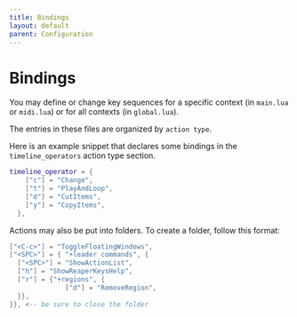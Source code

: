 ```yaml
---
title: Bindings
layout: default
parent: Configuration
---
```


# Bindings

You may define or change key sequences for a specific context (in `main.lua` or `midi.lua`) or for all contexts (in `global.lua`).

The entries in these files are organized by `action type`.

Here is an example snippet that declares some bindings in the `timeline_operators`
action type section.

```lua
timeline_operator = {
    ["c"] = "Change",
    ["t"] = "PlayAndLoop",
    ["d"] = "CutItems",
    ["y"] = "CopyItems",
  },
```  

Actions may also be put into folders. To create a folder,  follow this format:

``` lua
["<C-c>"] = "ToggleFloatingWindows",
["<SPC>"] = { "+leader commands", {
  ["<SPC>"] = "ShowActionList",
  ["h"] = "ShowReaperKeysHelp",
  ["r"] = {"+regions", {
              ["d"] = "RemoveRegion",
  }},
}}, <-- be sure to close the folder
``` 
